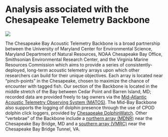 
<!-- README.md is generated from README.Rmd. Please edit that file -->

# Analysis associated with the Chesapeake Telemetry Backbone

![](Figures%20and%20Animations/midbay.gif)

The Chesapeake Bay Acoustic Telemetry Backbone is a broad partnership
between the University of Maryland Center for Environmental Science,
Maryland Department of Natural Resources, NOAA Chesapeake Bay Office,
Smithsonian Environmental Research Center, and the Virginia Marine
Resources Commission which aims to provide a series of
consistently-deployed, long-term acoustic telemetry arrays upon which
other researchers can build for their unique objectives. Each array is
located near “pinch-points” in the Chesapeake, chosen to maximize the
chance of encounter with tagged fish. Our section of the Backbone is
located in the middle stretch of the Bay between Cedar Point and Barren
Island, MD; recorded data are provided freely to tag owners via the
[Mid-Atlantic Acoustic Telemetry Observing System
(MATOS)](https://matos.asascience.com/project/detail/161). The Mid-Bay
Backbone also supports the logging of dolphin presence through the use
of CPOD dolphin click loggers, provided by [Chesapeake
DolphinWatch](https://chesapeakedolphinwatch.org/). Other “vertebrae” of
the Backbone include a [northern array
(MDNR)](https://matos.asascience.com/project/detail/181) near the
Chesapeake Bay Bridge, MD and a [southern array
(VMRC)](https://matos.asascience.com/project/detail/164) near the
Chesapeake Bay Bridge Tunnel, VA.

